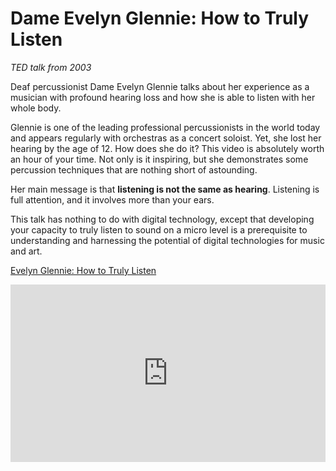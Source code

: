 <link href="../../markdown.css" rel="stylesheet"></link> 

# Dame Evelyn Glennie: How to Truly Listen
*TED talk from 2003*

Deaf percussionist Dame Evelyn Glennie talks about her experience as a musician with profound hearing loss and how she is able to listen with her whole body. 

Glennie is one of the leading professional percussionists in the world today and appears regularly with orchestras as a concert soloist. Yet, she lost her hearing by the age of 12. How does she do it? This video is absolutely worth an hour of your time. Not only is it inspiring, but she demonstrates some percussion techniques that are nothing short of astounding. 

Her main message is that **listening is not the same as hearing**. Listening is full attention, and it involves more than your ears.

This talk has nothing to do with digital technology, except that developing your capacity to truly listen to sound on a micro level is a prerequisite to understanding and harnessing the potential of digital technologies for music and art.

<a href="https://sakai.luc.edu/access/lessonbuilder/item/32048936/" target="_blank">Evelyn Glennie: How to Truly Listen</a>

<div style="max-width:1024px"><div style="position:relative;height:0;padding-bottom:56.25%"><iframe src="https://embed.ted.com/talks/evelyn_glennie_how_to_truly_listen" width="1024px" height="576px" title="How to truly listen" style="position:absolute;left:0;top:0;width:100%;height:100%"  frameborder="0" scrolling="no" allowfullscreen onload="window.parent.postMessage('iframeLoaded', 'https://embed.ted.com')"></iframe></div></div>
